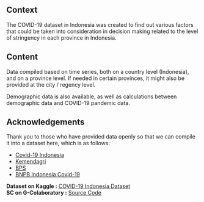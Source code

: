 ## Context
The COVID-19 dataset in Indonesia was created to find out various factors that could be taken into consideration in decision making related to the level of stringency in each province in Indonesia.

## Content
Data compiled based on time series, both on a country level (Indonesia), and on a province level. If needed in certain provinces, it might also be provided at the city / regency level.

Demographic data is also available, as well as calculations between demographic data and COVID-19 pandemic data.

## Acknowledgements
Thank you to those who have provided data openly so that we can compile it into a dataset here, which is as follows:
* [Covid-19 Indonesia](https://covid19.go.id)
* [Kemendagri](https://kemendagri.go.id)
* [BPS](https://bps.go.id)
* [BNPB Indonesia Covid-19](https://bnpb-inacovid19.hub.arcgis.com)

**Dataset on Kaggle :** [COVID-19 Indonesia Dataset](https://www.kaggle.com/hendratno/covid19-indonesia) <br>
**SC on G-Colaboratory  :** [Source Code](https://colab.research.google.com/drive/13STELg1yzsWr_WQ9gCueZl5t_0JlBkOH#scrollTo=ZuqsoSoYxeVX)
